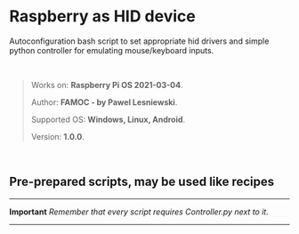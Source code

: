 # Raspberry as HID device

Autoconfiguration bash script to set appropriate hid drivers and simple python controller for emulating mouse/keyboard inputs.

</br>

> Works on: **Raspberry Pi OS 2021-03-04**.
>
> Author: **FAMOC - by Pawel Lesniewski**.
>
> Supported OS: **Windows, Linux, Android**.
>
> Version: **1.0.0**.


</br>

## Pre-prepared scripts, may be used like recipes

___


**Important**
*Remember that every script requires Controller.py next to it.*


___